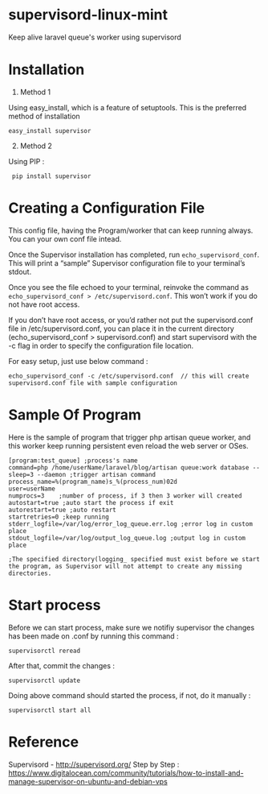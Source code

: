 # supervisord-linux-mint
Keep alive laravel queue's worker using supervisord

# Installation

1) Method 1

Using easy_install, which is a feature of setuptools. This is the preferred method of installation

    easy_install supervisor
    
2) Method 2

Using PIP :
 
     pip install supervisor
     
# Creating a Configuration File

This config file, having the Program/worker that can keep running always. You can your own conf file intead.

Once the Supervisor installation has completed, run `echo_supervisord_conf`. This will print a “sample” Supervisor configuration file to your terminal’s stdout.

Once you see the file echoed to your terminal, reinvoke the command as `echo_supervisord_conf > /etc/supervisord.conf`. This won’t work if you do not have root access.

If you don’t have root access, or you’d rather not put the supervisord.conf file in /etc/supervisord.conf, you can place it in the current directory (echo_supervisord_conf > supervisord.conf) and start supervisord with the -c flag in order to specify the configuration file location.

For easy setup, just use below command :

    echo_supervisord_conf -c /etc/supervisord.conf  // this will create supervisord.conf file with sample configuration
    
# Sample Of Program

Here is the sample of program that trigger php artisan queue worker, and this worker keep running persistent even reload the web server or OSes.

    [program:test_queue] ;process's name
    command=php /home/userName/laravel/blog/artisan queue:work database --sleep=3 --daemon ;trigger artisan command
    process_name=%(program_name)s_%(process_num)02d
    user=userName
    numprocs=3    ;number of process, if 3 then 3 worker will created           
    autostart=true ;auto start the process if exit
    autorestart=true ;auto restart
    startretries=0 ;keep running
    stderr_logfile=/var/log/error_log_queue.err.log ;error log in custom place
    stdout_logfile=/var/log/output_log_queue.log ;output log in custom place
    
    ;The specified directory(logging_ specified must exist before we start the program, as Supervisor will not attempt to create any missing directories. 

# Start process

Before we can start process, make sure we notifiy supervisor the changes has been made on .conf by running this command :

    supervisorctl reread
    
After that, commit the changes :

    supervisorctl update
    
Doing above command should started the process, if not, do it manually :

    supervisorctl start all
    
    
# Reference

Supervisord - http://supervisord.org/
Step by Step : https://www.digitalocean.com/community/tutorials/how-to-install-and-manage-supervisor-on-ubuntu-and-debian-vps
